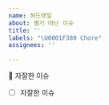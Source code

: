 ```yaml
---
name: 허드렛일
about: 별거 아닌 이슈
title: ''
labels: "\U0001F380 Chore"
assignees: ''

---
```


🎀 자잘한 이슈
- [ ] 자잘한 이슈
